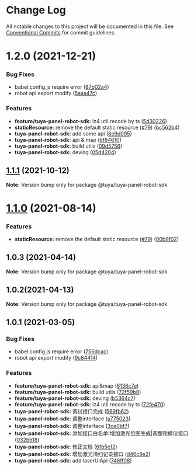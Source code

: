 # Change Log

All notable changes to this project will be documented in this file.
See [Conventional Commits](https://conventionalcommits.org) for commit guidelines.

# 1.2.0 (2021-12-21)


### Bug Fixes

* babel.config.js require error ([87b02a4](https://github.com/tuya/tuya-panel-sdk/commit/87b02a4900e3c567409c78f164b9391a755ea804))
* robot api export modify ([5aaa47c](https://github.com/tuya/tuya-panel-sdk/commit/5aaa47c1c03c806ec66de8fccc17c973a6bac204))


### Features

* **feature/tuya-panel-robot-sdk:** lz4 util recode by ts ([5d30226](https://github.com/tuya/tuya-panel-sdk/commit/5d302268889f8fcc7b3fa82bd6db71f2365dc029))
* **staticResource:** remove the default static resource ([#79](https://github.com/tuya/tuya-panel-sdk/issues/79)) ([bc562b4](https://github.com/tuya/tuya-panel-sdk/commit/bc562b43352bfdf57f3bfd303f85d36bf5448f43))
* **tuya-panel-robot-sdk:** add some api ([8e9d095](https://github.com/tuya/tuya-panel-sdk/commit/8e9d095455fbe6cd2a951cacb2a17e1c31585040))
* **tuya-panel-robot-sdk:** api & map ([bf84610](https://github.com/tuya/tuya-panel-sdk/commit/bf846108fd740ddd6919f45cc90cc0b79d2256f3))
* **tuya-panel-robot-sdk:** build utils ([09d5756](https://github.com/tuya/tuya-panel-sdk/commit/09d5756fecfb92288f37f5561a2b2181a235344e))
* **tuya-panel-robot-sdk:** deving ([05d4204](https://github.com/tuya/tuya-panel-sdk/commit/05d4204e0d2509a2c1166161231afaceb18bda0d))





## [1.1.1](https://github.com/tuya/tuya-panel-sdk/compare/@tuya/tuya-panel-robot-sdk@1.1.0...@tuya/tuya-panel-robot-sdk@1.1.1) (2021-10-12)

**Note:** Version bump only for package @tuya/tuya-panel-robot-sdk





# [1.1.0](https://github.com/tuya/tuya-panel-sdk/compare/@tuya/tuya-panel-robot-sdk@1.0.3...@tuya/tuya-panel-robot-sdk@1.1.0) (2021-08-14)


### Features

* **staticResource:** remove the default static resource ([#79](https://github.com/tuya/tuya-panel-sdk/issues/79)) ([00b8f02](https://github.com/tuya/tuya-panel-sdk/commit/00b8f021631085df0c75d5898a09801d92143f57))





## 1.0.3 (2021-04-14)

**Note:** Version bump only for package @tuya/tuya-panel-robot-sdk





## 1.0.2(2021-04-13)

**Note:** Version bump only for package @tuya/tuya-panel-robot-sdk





## 1.0.1 (2021-03-05)


### Bug Fixes

* babel.config.js require error ([756dcac](https://github.com/tuya/tuya-panel-sdk/commit/756dcacf87b0b154ac516e1bcbca0ed615af18b3))
* robot api export modify ([9c84414](https://github.com/tuya/tuya-panel-sdk/commit/9c8441446551b0c8ab863ab96d6efdea600ba8c0))


### Features

* **feature/tuya-panel-robot-sdk:** api&map ([6136c7e](https://github.com/tuya/tuya-panel-sdk/commit/6136c7e4175cdd2dddf4ffa536ee20a057842ed2))
* **feature/tuya-panel-robot-sdk:** build utils ([72f59b8](https://github.com/tuya/tuya-panel-sdk/commit/72f59b809df3b9712e10caf13c8f259381e6fd4c))
* **feature/tuya-panel-robot-sdk:** deving ([b5364c7](https://github.com/tuya/tuya-panel-sdk/commit/b5364c7f4cd49a1183e923badfe2a37a704a4075))
* **feature/tuya-panel-robot-sdk:** lz4 util recode by ts ([72fe470](https://github.com/tuya/tuya-panel-sdk/commit/72fe4702585961a63ce0b47c20ac36d0bbd56e5a))
* **tuya-panel-robot-sdk:** 调试接口完成 ([569fb62](https://github.com/tuya/tuya-panel-sdk/commit/569fb62cf607ae87f78cdbef390c716197f83944))
* **tuya-panel-robot-sdk:** 调整interface ([a775023](https://github.com/tuya/tuya-panel-sdk/commit/a775023878155dc8f40ebf53fec6d8b05b9cc1b2))
* **tuya-panel-robot-sdk:** 调整interface ([3ce0bf7](https://github.com/tuya/tuya-panel-sdk/commit/3ce0bf706b54a4705a5de0b53fec4034ab99a1fa))
* **tuya-panel-robot-sdk:** 添加接口白名单|增加激光位图生成|调整陀螺仪接口 ([032bb18](https://github.com/tuya/tuya-panel-sdk/commit/032bb1870231c9ad7c2945412f45028e93ba8ec4))
* **tuya-panel-robot-sdk:** 修正文档 ([6fb5e12](https://github.com/tuya/tuya-panel-sdk/commit/6fb5e12d3cfd83cfbf68f77f4042b402fcd7cd30))
* **tuya-panel-robot-sdk:** 增加激光清扫记录接口 ([d46c8e2](https://github.com/tuya/tuya-panel-sdk/commit/d46c8e2f2c974ebad4693106922b51d69c11aed4))
* **tuya-panel-robot-sdk:** add laserUiApi ([746ff08](https://github.com/tuya/tuya-panel-sdk/commit/746ff089543ca00e5a054f94512991b20b9c3744))
